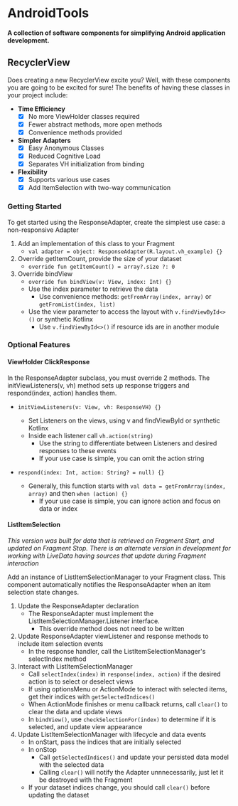 # AndroidTools
**A collection of software components for simplifying Android application development.**

## RecyclerView ##
Does creating a new RecyclerView excite you? Well, with these components you are going to be excited for sure! The benefits of having these classes in your project include:
* **Time Efficiency**
  - [x] No more ViewHolder classes required
  - [x] Fewer abstract methods, more open methods
  - [x] Convenience methods provided
* **Simpler Adapters**
  - [x] Easy Anonymous Classes
  - [x] Reduced Cognitive Load
  - [x] Separates VH initialization from binding
* **Flexibility**
  - [x] Supports various use cases
  - [x] Add ItemSelection with two-way communication  

### Getting Started ###
To get started using the ResponseAdapter, create the simplest use case: a non-responsive Adapter 
1. Add an implementation of this class to your Fragment
    * `val adapter = object: ResponseAdapter(R.layout.vh_example) {}`
2. Override getItemCount, provide the size of your dataset
    * `override fun getItemCount() = array?.size ?: 0`
3. Override bindView
    * `override fun bindView(v: View, index: Int) {}`
    * Use the index parameter to retrieve the data
      * Use convenience methods: `getFromArray(index, array)` or `getFromList(index, list)`
    * Use the view parameter to access the layout with `v.findViewById<>()` or synthetic Kotlinx
      * Use `v.findViewById<>()` if resource ids are in another module

### Optional Features ###
#### ViewHolder ClickResponse ####
In the ResponseAdapter subclass, you must override 2 methods. The initViewListeners(v, vh) method sets up response triggers and respond(index, action) handles them.

* `initViewListeners(v: View, vh: ResponseVH) {}`
    * Set Listeners on the views, using v and findViewById or synthetic Kotlinx
    * Inside each listener call `vh.action(string)`
      * Use the string to differentiate between Listeners and desired responses to these events
      * If your use case is simple, you can omit the action string

* `respond(index: Int, action: String? = null) {}`
    * Generally, this function starts with `val data = getFromArray(index, array)` and then `when (action) {}`
      * If your use case is simple, you can ignore action and focus on data or index

#### ListItemSelection ####
*This version was built for data that is retrieved on Fragment Start, and updated on Fragment Stop.*
*There is an alternate version in development for working with LiveData having sources that update during Fragment interaction* 

Add an instance of ListItemSelectionManager to your Fragment class. This component automatically notifies the ResponseAdapter when an item selection state changes.
1. Update the ResponseAdapter declaration
    * The ResponseAdapter must implement the ListItemSelectionManager.Listener interface.
      * This override method does not need to be written
2. Update ResponseAdapter viewListener and response methods to include item selection events
    * In the response handler, call the ListItemSelectionManager's selectIndex method
3. Interact with ListItemSelectionManager 
    * Call `selectIndex(index)` in `response(index, action)` if the desired action is to select or deselect views
    * If using optionsMenu or ActionMode to interact with selected items, get their indices with `getSelectedIndices()`
    * When ActionMode finishes or menu callback returns, call `clear()` to clear the data and update views
    * In `bindView()`, use `checkSelectionFor(index)` to determine if it is selected, and update view appearance
4. Update ListItemSelectionManager with lifecycle and data events
    * In onStart, pass the indices that are initially selected
    * In onStop
      * Call `getSelectedIndices()` and update your persisted data model with the selected data
      * Calling `clear()` will notify the Adapter unnnecessarily, just let it be destroyed with the Fragment
    * If your dataset indices change, you should call `clear()` before updating the dataset
